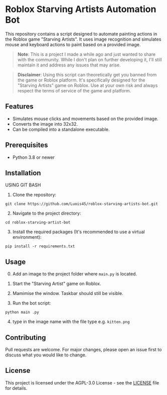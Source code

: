 # Roblox Starving Artists Automation Bot

This repository contains a script designed to automate painting actions in the Roblox game "Starving Artists". It uses image recognition and simulates mouse and keyboard actions to paint based on a provided image.

> **Note**: This is a project I made a while ago and just wanted to share with the community. While I don't plan on further developing it, I'll still maintain it and address any issues that may arise.

> **Disclaimer**: Using this script can theoretically get you banned from the game or Roblox platform. It's specifically designed for the "Starving Artists" game on Roblox. Use at your own risk and always respect the terms of service of the game and platform.

## Features

-   Simulates mouse clicks and movements based on the provided image.
-   Converts the image into 32x32.
-   Can be compiled into a standalone executable.

## Prerequisites

-   Python 3.8 or newer

## Installation
USING GIT BASH
1. Clone the repository:

```batch
git clone https://github.com/Luois45/roblox-starving-artists-bot.git
```

2. Navigate to the project directory:

```batch
cd roblox-starving-artist-bot
```

3. Install the required packages (It's recommended to use a virtual environment):

```batch
pip install -r requirements.txt
```

## Usage
0. Add an image to the project folder where `main.py` is located.
1. Start the "Starving Artist" game on Roblox.
2. Mamimise the window. Taskbar should still be visible.

3. Run the bot script:

```batch
python main .py
```

4. type in the image name with the file type e.g. `kitten.png`

## Contributing

Pull requests are welcome. For major changes, please open an issue first to discuss what you would like to change.

## License

This project is licensed under the AGPL-3.0 License - see the [LICENSE](LICENSE) file for details.
